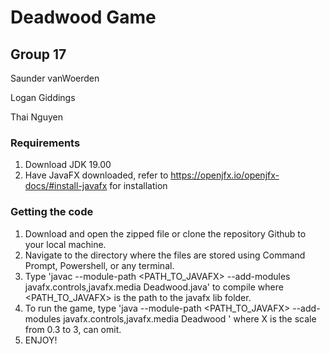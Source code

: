 # Deadwood Game

## Group 17

Saunder vanWoerden

Logan Giddings

Thai Nguyen

### Requirements
1. Download JDK 19.00
2. Have JavaFX downloaded, refer to https://openjfx.io/openjfx-docs/#install-javafx for installation

### Getting the code
1. Download and open the zipped file or clone the repository Github to your local machine.
2. Navigate to the directory where the files are stored using Command Prompt, Powershell, or any terminal.
3. Type 'javac --module-path <PATH_TO_JAVAFX> --add-modules javafx.controls,javafx.media Deadwood.java' to compile where <PATH_TO_JAVAFX> is the path to the javafx lib folder.
4. To run the game, type 'java --module-path <PATH_TO_JAVAFX> --add-modules javafx.controls,javafx.media Deadwood <X>' where X is the scale from 0.3 to 3, can omit.
5. ENJOY!

